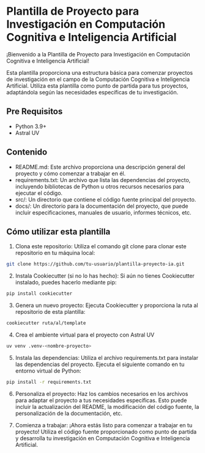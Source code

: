# Plantilla de Proyecto para Investigación en Computación Cognitiva e Inteligencia Artificial

¡Bienvenido a la Plantilla de Proyecto para Investigación en Computación Cognitiva e Inteligencia Artificial!

Esta plantilla proporciona una estructura básica para comenzar proyectos de investigación en el campo de la Computación Cognitiva e Inteligencia Artificial. Utiliza esta plantilla como punto de partida para tus proyectos, adaptándola según las necesidades específicas de tu investigación.

## Pre Requisitos
- Python 3.9+
- Astral UV

## Contenido

- README.md: Este archivo proporciona una descripción general del proyecto y cómo comenzar a trabajar en él.
- requirements.txt: Un archivo que lista las dependencias del proyecto, incluyendo bibliotecas de Python u otros recursos necesarios para ejecutar el código.
- src/: Un directorio que contiene el código fuente principal del proyecto.
- docs/: Un directorio para la documentación del proyecto, que puede incluir especificaciones, manuales de usuario, informes técnicos, etc.


## Cómo utilizar esta plantilla
1. Clona este repositorio: Utiliza el comando git clone para clonar este repositorio en tu máquina local:
```bash
git clone https://github.com/tu-usuario/plantilla-proyecto-ia.git
```

2. Instala Cookiecutter (si no lo has hecho): Si aún no tienes Cookiecutter instalado, puedes hacerlo mediante pip:
```bash
pip install cookiecutter
```
3. Genera un nuevo proyecto: Ejecuta Cookiecutter y proporciona la ruta al repositorio de esta plantilla:
```bash
cookiecutter ruta/al/template
```

4. Crea el ambiente virtual para el proyecto con Astral UV
```bash
uv venv .venv-<nombre-proyecto>
```

5. Instala las dependencias: Utiliza el archivo requirements.txt para instalar las dependencias del proyecto. Ejecuta el siguiente comando en tu entorno virtual de Python:

```bash
pip install -r requirements.txt
```

6. Personaliza el proyecto: Haz los cambios necesarios en los archivos para adaptar el proyecto a tus necesidades específicas. Esto puede incluir la actualización del README, la modificación del código fuente, la personalización de la documentación, etc.


7. Comienza a trabajar: ¡Ahora estás listo para comenzar a trabajar en tu proyecto! Utiliza el código fuente proporcionado como punto de partida y desarrolla tu investigación en Computación Cognitiva e Inteligencia Artificial.